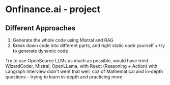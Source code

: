 # Onfinance.ai - project


## Different Approaches 
1. Generate the whole code using Mistral and RAG
2. Break down code into different parts, and right static code yourself + try to generate dynamic code


Try to use OpenSource LLMs as much as possible, would have tried WizardCoder, Mistral, OpenLLama, with React (Reasoning + Action) with Langraph
Interview didn't went that well, coz of Mathematical and in-depth questions - trying to learn in-depth and practicing more
